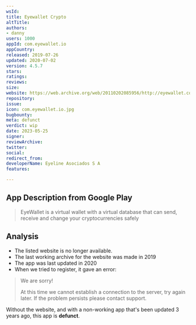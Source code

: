 ```yaml
---
wsId: 
title: Eyewallet Crypto
altTitle: 
authors:
- danny
users: 1000
appId: com.eyewallet.io
appCountry: 
released: 2019-07-26
updated: 2020-07-02
version: 4.5.7
stars: 
ratings: 
reviews: 
size: 
website: https://web.archive.org/web/20110202085956/http://eyewallet.com/
repository: 
issue: 
icon: com.eyewallet.io.jpg
bugbounty: 
meta: defunct
verdict: wip
date: 2023-05-25
signer: 
reviewArchive: 
twitter: 
social: 
redirect_from: 
developerName: Eyeline Asociados S A
features: 

---
```


## App Description from Google Play 

> EyeWallet is a virtual wallet with a virtual database that can send, receive and change your cryptocurrencies safely

## Analysis 

- The listed website is no longer available.
- The last working archive for the website was made in 2019 
- The app was last updated in 2020
- When we tried to register, it gave an error:

> We are sorry!
>
> At this time we cannot establish a connection to the server, try again later. If the problem persists please contact support. 

Without the website, and with a non-working app that's been updated 3 years ago, this app is **defunct**.